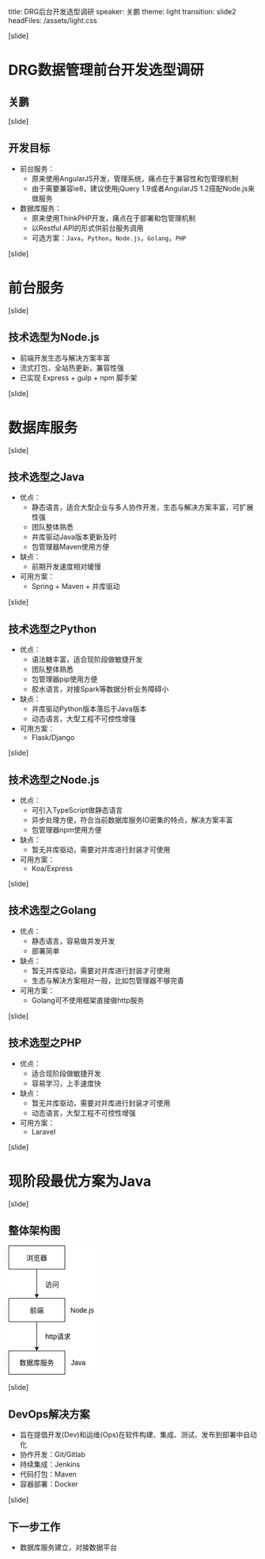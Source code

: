title: DRG后台开发选型调研
speaker: 关鹏
theme: light
transition: slide2
headFiles: /assets/light.css

[slide]

# DRG数据管理前台开发选型调研
## 关鹏

[slide]

## 开发目标

- 前台服务：
	- 原来使用AngularJS开发，管理系统，痛点在于兼容性和包管理机制
	- 由于需要兼容ie8，建议使用jQuery 1.9或者AngularJS 1.2搭配Node.js来做服务
- 数据库服务：
	- 原来使用ThinkPHP开发，痛点在于部署和包管理机制
	- 以Restful API的形式供前台服务调用
	- 可选方案：`Java`，`Python`，`Node.js`，`Golang`，`PHP`

[slide]

# 前台服务

[slide]

## 技术选型为Node.js

- 前端开发生态与解决方案丰富
- 流式打包，全站热更新，兼容性强
- 已实现 Express + gulp + npm 脚手架

[slide]

# 数据库服务

[slide]

## 技术选型之Java

- 优点：
	- 静态语言，适合大型企业与多人协作开发，生态与解决方案丰富，可扩展性强
	- 团队整体熟悉
	- 并库驱动Java版本更新及时
	- 包管理器Maven使用方便
- 缺点：
	- 前期开发速度相对缓慢
- 可用方案：
	- Spring + Maven + 并库驱动

[slide]

## 技术选型之Python

- 优点：
	- 语法糖丰富，适合现阶段做敏捷开发
	- 团队整体熟悉
	- 包管理器pip使用方便
	- 胶水语言，对接Spark等数据分析业务障碍小
- 缺点：
	- 并库驱动Python版本落后于Java版本
	- 动态语言，大型工程不可控性增强
- 可用方案：
	- Flask/Django

[slide]

## 技术选型之Node.js

- 优点：
	- 可引入TypeScript做静态语言
	- 异步处理方便，符合当前数据库服务IO密集的特点，解决方案丰富
	- 包管理器npm使用方便
- 缺点：
	- 暂无并库驱动，需要对并库进行封装才可使用
- 可用方案：
	- Koa/Express

[slide]

## 技术选型之Golang

- 优点：
	- 静态语言，容易做并发开发
	- 部署简单
- 缺点：
	- 暂无并库驱动，需要对并库进行封装才可使用
	- 生态与解决方案相对一般，比如包管理器不够完善
- 可用方案：
	- Golang可不使用框架直接做http服务

[slide]

## 技术选型之PHP

- 优点：
	- 适合现阶段做敏捷开发
	- 容易学习，上手速度快
- 缺点：
	- 暂无并库驱动，需要对并库进行封装才可使用
	- 动态语言，大型工程不可控性增强
- 可用方案：
	- Laravel

[slide]

# 现阶段最优方案为Java

[slide]

## 整体架构图

![](/assets/DRG-research/1-arc.png)

[slide]

## DevOps解决方案

- 旨在提倡开发(Dev)和运维(Ops)在软件构建、集成、测试、发布到部署中自动化
- 协作开发：Git/Gitlab
- 持续集成：Jenkins
- 代码打包：Maven
- 容器部署：Docker

[slide]

## 下一步工作

- 数据库服务建立，对接数据平台
